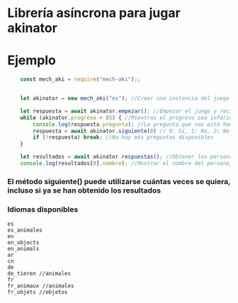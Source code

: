 # Librería asíncrona para jugar akinator

# Ejemplo
```js
    const mech_aki = require("mech-aki");;


    let akinator = new mech_aki("es"); //Crear una instancia del juego en español

    let respuesta = await akinator.empezar(); //Empezar el juego y recibir la primera pregunta. (obligatorio)
    while (akinator.progreso < 85) { //Mientras el progreso sea inferior al 85% seguir respondiendo
        console.log(respuesta.pregunta); //La pregunta que nos está haciendo
        respuesta = await akinator.siguiente(0) // 0: Sí, 1: No, 2: No lo se, 3: Probablemente, 4: Probablemente no
        if (!respuesta) break; //No hay más preguntas disponibles
    }

    let resultados = await akinator.respuestas(); //Obtener los personajes que ha adivinado
    console.log(resultados[0].nombre); //Mostrar el nombre del personaje con más posibilidades
```

### El método siguiente() puede utilizarse cuántas veces se quiera, incluso si ya se han obtenido los resultados

### Idiomas disponibles
```
es
es_animales
en
en_objects
en_animals
ar
cn
de
de_tieren //animales
fr
fr_animaux //animales
fr_objets //objetos
```